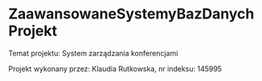 # ZaawansowaneSystemyBazDanychProjekt

Temat projektu: System zarządzania konferencjami

Projekt wykonany przez: Klaudia Rutkowska,
nr indeksu: 145995

